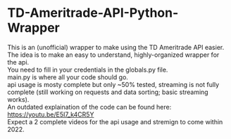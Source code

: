 # TD-Ameritrade-API-Python-Wrapper  
This is an (unofficial) wrapper to make using the TD Ameritrade API easier.   
The idea is to make an easy to understand, highly-organized wrapper for the api.  
You need to fill in your credentials in the globals.py file.  
main.py is where all your code should go.  
api usage is mosty complete but only ~50% tested,  streaming is not fully complete (still working on requests and data sorting; basic streaming works).  
An outdated explaination of the code can be found here: https://youtu.be/E5I7_k4CR5Y    
Expect a 2 complete videos for the api usage and stremign to come within 2022.   
